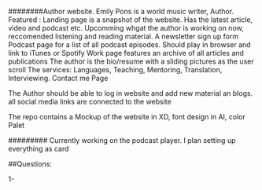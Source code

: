 ########Author website. Emily Pons is a world music writer, Author.
Featured : Landing page is a snapshot of the website. Has the latest article, video and podcast etc.
 Upcomming whgat the author is working on now, reccomended listening and reading material. A  newsletter sign up form
 Podcast page for a list of all podcast episodes. Should play in browser and link to iTunes or Spotify
 Work page features an archive of all articles and publications
 The author is the bio/resume with a sliding pictures as the user scroll
 The services: Languages, Teaching, Mentoring, Translation, Interviewing.
 Contact me Page

 The Author should be able to log in website and add new material an blogs. 
 all social media links are connected to the website

 The repo contains a Mockup of the website in XD, font design in AI, color Palet 

######### Currently working on the podcast player. I plan setting up everything as card 


##Questions:

1- 


